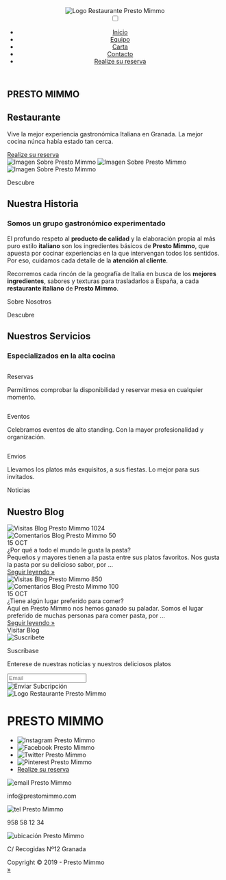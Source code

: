 <!DOCTYPE html>
<html lang="es">
<head>
    <meta charset="UTF-8">
    <meta name="viewport" content="width=device-width, initial-scale=1.0, user-scalable=no">
    <meta http-equiv="X-UA-Compatible" content="ie=edge">
    <link rel="stylesheet" href="css/style.css">
    <link rel="shortcut icon" href="img/favicon-presto-mimmo.png"/>
    <title>Presto Mimmo - Restaurante Granada</title>
</head>
<body>
    <div class="wrapper" data-page="index" id="wrapper">
        <header class="header">
            <div class="container">
                <div class="logo">
                    <img class="logo-img" src="img/logo-presto-mimmo-blanco.svg" alt="Logo Restaurante Presto Mimmo">
                </div>
                <input type="checkbox" class="menu-toggle">
                <nav class="main-nav">
                    <ul class="list-nav">
                        <li class="list-nav-item"><a href="index.html" class="list-nav-link">Inicio</a></li>
                        <li class="list-nav-item"><a href="pages/equipo.html" class="list-nav-link">Equipo</a></li>
                        <li class="list-nav-item"><a href="pages/carta.html" class="list-nav-link">Carta</a></li>
                        <li class="list-nav-item"><a href="pages/contacto.html" class="list-nav-link">Contacto</a></li>
                        <li class="list-nav-item"><a href="pages/contacto.html#reserva" class="list-nav-link list-nav-link_reserva">Realize su reserva</a></li>
                    </ul>
                </nav>
            </div>
        </header>
        <section class="pantallazoPrincipal">
            <h1>PRESTO MIMMO</h1>
            <h2 class="intro-title intro-title_pantallazo">Restaurante</h2>
            <p>Vive la mejor experiencia gastronómica Italiana en Granada. La mejor cocina núnca había estado tan cerca.</p>
            <a href="pages/contacto.html#reserva" class="list-nav-link list-nav-link_reserva">Realize su reserva</a>
        </section>
        <div class="container">
            <section class="sobreNosotros">
                <div class="sobreNosotros-images">
                    <div class="images-container">
                        <img src="img/sobrenosotros/harina.jpg" alt="Imagen Sobre Presto Mimmo">
                        <img src="img/sobrenosotros/manos-masa.jpg" alt="Imagen Sobre Presto Mimmo">
                        <img src="img/sobrenosotros/plato.jpg" alt="Imagen Sobre Presto Mimmo">
                    </div>
                </div>
                <div class="sobreNosotros-text">
                    <div class="title-container">
                        <p class="intro-title intro-title_margin">Descubre</p>
                        <h2 class="title">Nuestra Historia</h2>
                        <h3 class="sub-title">Somos un grupo gastronómico experimentado</h3>
                    </div>
                    <div class="text-container">
                        <p>El profundo respeto al <strong>producto de calidad</strong> y la elaboración propia al más puro estilo <strong>italiano</strong> son los ingredientes básicos de <strong>Presto Mimmo</strong>, que apuesta por cocinar experiencias en la que intervengan todos los sentidos. Por eso, cuidamos cada detalle de la <strong>atención al cliente</strong>.</p>
                        <p>Recorremos cada rincón de la geografía de Italia en busca de los <strong>mejores ingredientes</strong>, sabores y texturas para trasladarlos a España, a cada <strong>restaurante italiano</strong> de <strong>Presto Mimmo</strong>.</p>
                        <div class="button">Sobre Nosotros</div>
                    </div>
                </div>
            </section>
            <section class="servicios">
                <div class="title-container title-container_center">
                    <p class="intro-title">Descubre</p>
                    <h2 class="title">Nuestros Servicios</h2>
                    <h3 class="sub-title">Especializados en la alta cocina</h3>
                </div>
                <div class="servicios-container">
                    <div class="servicio-item">
                        <img class="servicio-item-img" src="img/servicios/servicio-reserva.svg" alt="">
                        <p class="servicio-item-title">Reservas</p>
                        <p class="servicio-item-description">Permitimos comprobar la disponibilidad y reservar mesa en cualquier momento.</p>
                    </div>
                    <div class="servicio-item">
                        <img class="servicio-item-img" src="img/servicios/servicio-evento.svg" alt="">
                        <p class="servicio-item-title">Eventos</p>
                        <p class="servicio-item-description">Celebramos eventos de alto standing. Con la mayor profesionalidad y organización.</p>
                    </div>
                    <div class="servicio-item">
                        <img class="servicio-item-img" src="img/servicios/servicio-envio.svg" alt="">
                        <p class="servicio-item-title">Envios</p>
                        <p class="servicio-item-description">Llevamos los platos más exquisitos, a sus fiestas. Lo mejor para sus invitados.</p>
                    </div>
                </div>
            </section>
            <section class="blog">
                <div class="title-container title-container_center">
                    <p class="intro-title">Noticias</p>
                    <h2 class="title">Nuestro Blog</h2>
                </div>
                <div class="entrance">
                    <div class="entrance-item">
                        <div class="entrance-item-header">
                            <div class="entrance-results">
                                <div class="entrance-results-views">
                                    <img src="img/iconos/icono-views.svg" alt="Visitas Blog Presto Mimmo">
                                    <span>1024</span>
                                </div>
                                <div class="entrance-results-comments">
                                    <img src="img/iconos/icono-comments.svg" alt="Comentarios Blog Presto Mimmo">
                                    <span>50</span>
                                </div>
                            </div>
                        </div>
                        <div class="entrance-item-img"></div>
                        <div class="entrance-item-desciption">
                            <div class="entrance-item-date">15 <span>OCT</span></div>
                            <div class="entrance-item-title">¿Por qué a todo el mundo le gusta la pasta?</div>
                            <div class="entrance-item-text">Pequeños y mayores tienen a la pasta entre sus platos favoritos. Nos gusta la pasta por su delicioso sabor, por ...</div>
                            <a class="entrance-item-link" href="#">Seguir leyendo &raquo;</a>
                        </div>
                    </div>
                    <div class="entrance-item">
                        <div class="entrance-item-header">
                            <div class="entrance-results">
                                <div class="entrance-results-views">
                                    <img src="img/iconos/icono-views.svg" alt="Visitas Blog Presto Mimmo">
                                    <span>850</span>
                                </div>
                                <div class="entrance-results-comments">
                                    <img src="img/iconos/icono-comments.svg" alt="Comentarios Blog Presto Mimmo">
                                    <span>100</span>
                                </div>
                            </div>
                        </div>
                        <div class="entrance-item-img"></div>
                        <div class="entrance-item-desciption">
                            <div class="entrance-item-date">15 <span>OCT</span></div>
                            <div class="entrance-item-title">¿Tiene algún lugar preferido para comer?</div>
                            <div class="entrance-item-text">Aquí en Presto Mimmo nos hemos ganado su paladar. Somos el lugar preferido de muchas personas para comer pasta, por ...</div>
                            <a class="entrance-item-link" href="#">Seguir leyendo &raquo;</a>
                        </div>
                    </div>
                    <div class="nofloat"></div>
                </div>
                <div class="button button_center">Visitar Blog</div>
            </section>
        </div>
        <aside class="suscribete">
            <div class="container suscribete-container">
                <div class="suscribete-container-img">
                    <img class="suscribete-img" src="img/suscribete.png" alt="Suscribete">
                </div>
                <div class="suscribete-container-text">
                    <p>Suscríbase</p>
                    <p>Enterese de nuestras noticias y nuestros deliciosos platos</p>
                </div>
                <div class="suscribete-container-input">
                    <input class="suscribete-input" type="text" placeholder="Email">
                    <div class="suscribete-button">
                        <img src="img/iconos/icono-envio.svg" alt="Enviar Subcripción">
                    </div>
                </div>
            </div>
        </aside>
        <footer class="footer">
            <div class="container">
                <div class="logo-footer">
                    <div class="logo-footer-container">
                        <img class="logo-footer-img" src="img/logo-presto-mimmo-naranja.svg" alt="Logo Restaurante Presto Mimmo">
                        <h1>PRESTO MIMMO</h1>
                    </div>
                </div>
                <div class="menu-footer-container">
                    <ul class="menu-footer">
                        <li class="menu-footer-item"><img src="img/iconos/icono-instagram.svg" alt="Instagram Presto Mimmo"></li>
                        <li class="menu-footer-item"><img src="img/iconos/icono-facebook.svg" alt="Facebook Presto Mimmo"></li>
                        <li class="menu-footer-item"><img src="img/iconos/icono-twitter.svg" alt="Twitter Presto Mimmo"></li>
                        <li class="menu-footer-item"><img src="img/iconos/icono-pinterest.svg" alt="Pinterest Presto Mimmo"></li>
                        <li class="list-nav-item"><a href="pages/contacto.html#reserva" class="list-nav-link list-nav-link_reserva">Realize su reserva</a></li>
                    </ul>
                </div>
                <div class="info-footer-container">
                    <div class="info-footer-item info-footer-item_email">
                        <img src="img/iconos/icono-email.svg" alt="email Presto Mimmo">
                        <p>info@prestomimmo.com</p>
                    </div>
                    <div class="info-footer-item info-footer-item_tel">
                        <img src="img/iconos/icono-tel.svg" alt="tel Presto Mimmo">
                        <p><span>958 58 12 34</span></p>
                    </div>
                    <div class="info-footer-item info-footer-item_dir">
                        <img src="img/iconos/icono-ubicacion.svg" alt="ubicación Presto Mimmo">
                        <p>C/ Recogidas Nº<span>12</span> Granada</p>
                    </div>
                    <div class="copy-right">Copyright © 2019 - Presto Mimmo</div>
                </div>
            </div>
        </footer>
    </div>
    <a class="up" id="up" href="#wrapper">&raquo;</a>
    <script src="js/main.js"></script>
</body>
</html>
